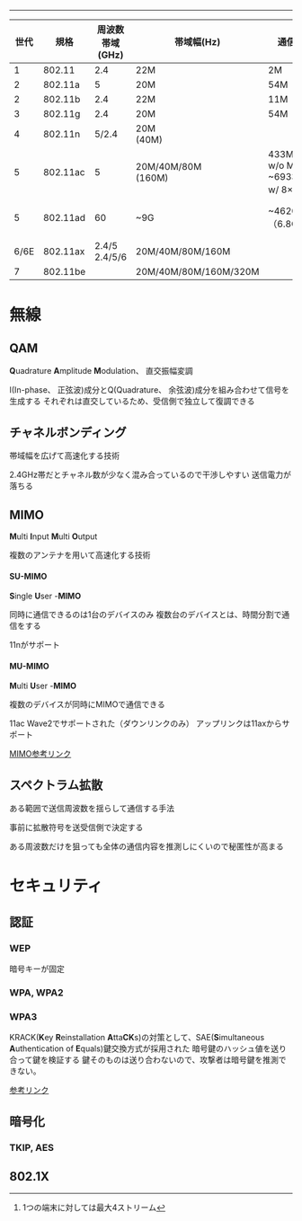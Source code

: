 
---

| 世代   | 規格       | 周波数帯域(GHz)       | 帯域幅(Hz)               | 通信速度(bps)                                              |                    |
| ---- | -------- | ---------------- | --------------------- | ------------------------------------------------------ | ------------------ |
| 1    | 802.11   | 2.4              | 22M                   | 2M                                                     | DSSS/FHSS          |
| 2    | 802.11a  | 5                | 20M                   | 54M                                                    | OFDM               |
| 2    | 802.11b  | 2.4              | 22M                   | 11M                                                    | DSSS               |
| 3    | 802.11g  | 2.4              | 20M                   | 54M                                                    | DSSS/OFDM          |
| 4    | 802.11n  | 5/2.4            | 20M<br>(40M)          |                                                        | OFDM               |
| 5    | 802.11ac | 5                | 20M/40M/80M<br>(160M) | 433M(80MHz w/o MIMO)<br>~6933M(160MHz w/ 8×8 MIMO)[^1] | OFDM               |
| 5    | 802.11ad | 60               | ~9G                   | ~4620M<br>（6.8G w/ OFDM）                               | シングルキャリア<br>(OFDM) |
| 6/6E | 802.11ax | 2.4/5<br>2.4/5/6 | 20M/40M/80M/160M      |                                                        | OFDMA              |
| 7    | 802.11be |                  | 20M/40M/80M/160M/320M |                                                        | OFDMA              |



[^1]: 1つの端末に対しては最大4ストリーム
# 無線

## QAM
**Q**uadrature **A**mplitude **M**odulation、 直交振幅変調

I(In-phase、 正弦波)成分とQ(Quadrature、 余弦波)成分を組み合わせて信号を生成する
それぞれは直交しているため、受信側で独立して復調できる

## チャネルボンディング

帯域幅を広げて高速化する技術

2.4GHz帯だとチャネル数が少なく混み合っているので干渉しやすい
送信電力が落ちる

## MIMO
**M**ulti **I**nput **M**ulti **O**utput

複数のアンテナを用いて高速化する技術

#### SU-MIMO
**S**ingle **U**ser -**MIMO**

同時に通信できるのは1台のデバイスのみ
複数台のデバイスとは、時間分割で通信をする

11nがサポート
#### MU-MIMO
**M**ulti **U**ser -**MIMO**

複数のデバイスが同時にMIMOで通信できる

11ac Wave2でサポートされた（ダウンリンクのみ）
アップリンクは11axからサポート



[MIMO参考リンク](https://internet.watch.impress.co.jp/docs/column/wifi_qanda/1339239.html)

## スペクトラム拡散

ある範囲で送信周波数を揺らして通信する手法

事前に拡散符号を送受信側で決定する

ある周波数だけを狙っても全体の通信内容を推測しにくいので秘匿性が高まる

# セキュリティ

## 認証
### WEP

暗号キーが固定

### WPA, WPA2

### WPA3

KRACK(**K**ey **R**einstallation **A**tta**CK**s)の対策として、SAE(**S**imultaneous **A**uthentication of **E**quals)鍵交換方式が採用された
	暗号鍵のハッシュ値を送り合って鍵を検証する
	鍵そのものは送り合わないので、攻撃者は暗号鍵を推測できない。

[参考リンク](https://eset-info.canon-its.jp/malware_info/special/detail/200227.html)

## 暗号化
### TKIP, AES

## 802.1X
